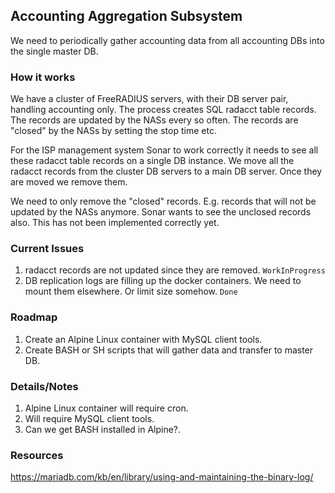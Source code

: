 ## Accounting Aggregation Subsystem

We need to periodically gather accounting data from all accounting DBs into the single master DB.

### How it works

We have a cluster of FreeRADIUS servers, with their DB server pair, handling accounting only. The process creates SQL radacct table records.
The records are updated by the NASs every so often. The records are "closed" by the NASs by setting the stop time etc.

For the ISP management system Sonar to work correctly it needs to see all these radacct table records on a single DB instance.
We move all the radacct records from the cluster DB servers to a main DB server. Once they are moved we remove them.

We need to only remove the "closed" records. E.g. records that will not be updated by the NASs anymore. Sonar wants to
see the unclosed records also. This has not been implemented correctly yet.

### Current Issues

 1. radacct records are not updated since they are removed. ```WorkInProgress```
 1. DB replication logs are filling up the docker containers. We need to mount them elsewhere. Or limit size somehow. ```Done```

### Roadmap

 1. Create an Alpine Linux container with MySQL client tools.
 1. Create BASH or SH scripts that will gather data and transfer to master DB.
 
### Details/Notes

 1. Alpine Linux container will require cron.
 1. Will require MySQL client tools.
 1. Can we get BASH installed in Alpine?.
 
 ### Resources
 
 https://mariadb.com/kb/en/library/using-and-maintaining-the-binary-log/
